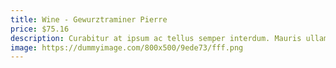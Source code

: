 ```yaml
---
title: Wine - Gewurztraminer Pierre
price: $75.16
description: Curabitur at ipsum ac tellus semper interdum. Mauris ullamcorper purus sit amet nulla. Quisque arcu libero, rutrum ac, lobortis vel, dapibus at, diam.
image: https://dummyimage.com/800x500/9ede73/fff.png
---
```

